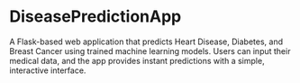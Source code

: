 # DiseasePredictionApp
A Flask-based web application that predicts Heart Disease, Diabetes, and Breast Cancer using trained machine learning models. Users can input their medical data, and the app provides instant predictions with a simple, interactive interface.
